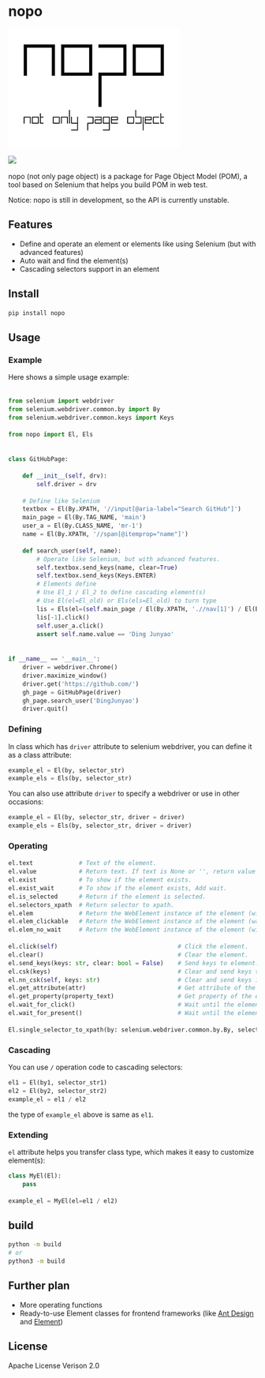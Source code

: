 # nopo

![](./logo.png)

![](https://badge.fury.io/py/nopo.svg)

nopo (not only page object) is a package for Page Object Model (POM), a tool based on Selenium that helps you build POM in web test.

Notice: nopo is still in development, so the API is currently unstable.

## Features

- Define and operate an element or elements like using Selenium (but with advanced features)
- Auto wait and find the element(s)
- Cascading selectors support in an element

## Install

```bash
pip install nopo
```

## Usage

### Example

Here shows a simple usage example:

```python

from selenium import webdriver
from selenium.webdriver.common.by import By
from selenium.webdriver.common.keys import Keys

from nopo import El, Els


class GitHubPage:

    def __init__(self, drv):
        self.driver = drv

    # Define like Selenium
    textbox = El(By.XPATH, '//input[@aria-label="Search GitHub"]')
    main_page = El(By.TAG_NAME, 'main')
    user_a = El(By.CLASS_NAME, 'mr-1')
    name = El(By.XPATH, '//span[@itemprop="name"]')

    def search_user(self, name):
        # Operate like Selenium, but with advanced features.
        self.textbox.send_keys(name, clear=True)
        self.textbox.send_keys(Keys.ENTER)
        # Elements define
        # Use El_1 / El_2 to define cascading element(s)
        # Use El(el=El_old) or Els(els=El_old) to turn type
        lis = Els(el=(self.main_page / El(By.XPATH, './/nav[1]') / El(By.TAG_NAME, 'a')))
        lis[-1].click()
        self.user_a.click()
        assert self.name.value == 'Ding Junyao'


if __name__ == '__main__':
    driver = webdriver.Chrome()
    driver.maximize_window()
    driver.get('https://github.com/')
    gh_page = GitHubPage(driver)
    gh_page.search_user('DingJunyao')
    driver.quit()
```

### Defining

In class which has `driver` attribute to selenium webdriver, you can define it as a class attribute:

```python
example_el = El(by, selector_str)
example_els = Els(by, selector_str)
```

You can also use attribute `driver` to specify a webdriver or use in other occasions:

```python
example_el = El(by, selector_str, driver = driver)
example_els = Els(by, selector_str, driver = driver)
```

### Operating

```python
el.text             # Text of the element.
el.value            # Return text. If text is None or '', return value property (mostly for input element).
el.exist            # To show if the element exists.
el.exist_wait       # To show if the element exists, Add wait.
el.is_selected      # Return if the element is selected.
el.selectors_xpath  # Return selector to xpath.
el.elem             # Return the WebElement instance of the element (with wait).
el.elem_clickable   # Return the WebElement instance of the element (wait for clickable).
el.elem_no_wait     # Return the WebElement instance of the element (without wait).

el.click(self)                                  # Click the element.
el.clear()                                      # Clear the element.
el.send_keys(keys: str, clear: bool = False)    # Send keys to element. If clear is True, clear the element before sending.
el.csk(keys)                                    # Clear and send keys to element.
el.nn_csk(self, keys: str)                      # Clear and send keys if keys is not None.
el.get_attribute(attr)                          # Get attribute of the element.
el.get_property(property_text)                  # Get property of the element.
el.wait_for_click()                             # Wait until the element is clickable.
el.wait_for_present()                           # Wait until the element is present.

El.single_selector_to_xpath(by: selenium.webdriver.common.by.By, selector: str) # Return single selector to xpath.
```

### Cascading

You can use `/` operation code to cascading selectors:

```python
el1 = El(by1, selector_str1)
el2 = El(by2, selector_str2)
example_el = el1 / el2
```

the type of `example_el` above is same as `el1`.

### Extending

`el` attribute helps you transfer class type, which makes it easy to customize element(s):

```python
class MyEl(El):
    pass

example_el = MyEl(el=el1 / el2)
```

## build

```bash
python -m build
# or
python3 -m build
```

## Further plan

- More operating functions
- Ready-to-use Element classes for frontend frameworks (like [Ant Design](https://ant.design/) and [Element](https://element-plus.org/))

## License

Apache License Verison 2.0

